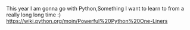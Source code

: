 This year I am gonna go with Python,Something I want to learn to from a really long long time :)
https://wiki.python.org/moin/Powerful%20Python%20One-Liners